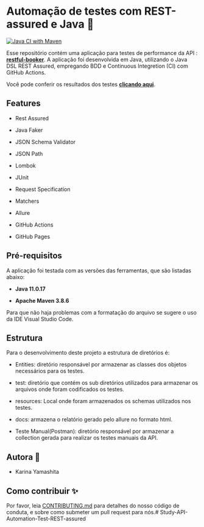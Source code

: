 # Automação de testes com REST-assured e Java :handbag:

[![Java CI with Maven](https://github.com/KarinaYamashita/api-automation-tests-booker-rest-assured/actions/workflows/maven.yml/badge.svg)](https://github.com/KarinaYamashita/api-automation-tests-booker-rest-assured/actions/workflows/maven.yml)

Esse repositório contém uma aplicação para testes de performance da API : **[restful-booker](https://restful-booker.herokuapp.com/)**. A aplicação foi desenvolvida em Java, utilizando o Java DSL REST Assured, empregando BDD e Continuous Integretion (CI) com GitHub Actions. 

Você pode conferir os resultados dos testes **[clicando aqui](https://karinayamashita.github.io/api-automation-tests-booker-rest-assured/)**.

## Features

- Rest Assured

- Java Faker

- JSON Schema Validator

- JSON Path

- Lombok

- JUnit

- Request Specification

- Matchers

- Allure

- GitHub Actions

- GitHub Pages

## Pré-requisitos
A aplicação foi testada com as versões das ferramentas, que são listadas abaixo:

- **Java 11.0.17**

- **Apache Maven 3.8.6**

Para que não haja problemas com a formatação do arquivo se sugere o uso da IDE Visual Studio Code.

## Estrutura

Para o desenvolvimento deste projeto a estrutura de diretórios é:

- Entities: diretório responsável por armazenar as classes dos objetos necessários para os testes.

- test: diretório que contém os sub diretórios utilizados para armazenar os arquivos onde foram codificados os testes.

- resources: Local onde foram armazenados os schemas utilizados nos testes.

- docs: armazena o relatório gerado pelo allure no formato html.

- Teste Manual(Postman): diretório responsável por armazenar a collection gerada para realizar os testes manuais da API.

## Autora :princess:

- Karina Yamashita 

## Como contribuir :sparkles:

Por favor, leia [CONTRIBUTING.md](https://gist.github.com/PurpleBooth/b24679402957c63ec426) para detalhes do nosso código de conduta, e sobre como submeter um pull request para nós.# Study-API-Automation-Test-REST-assured

